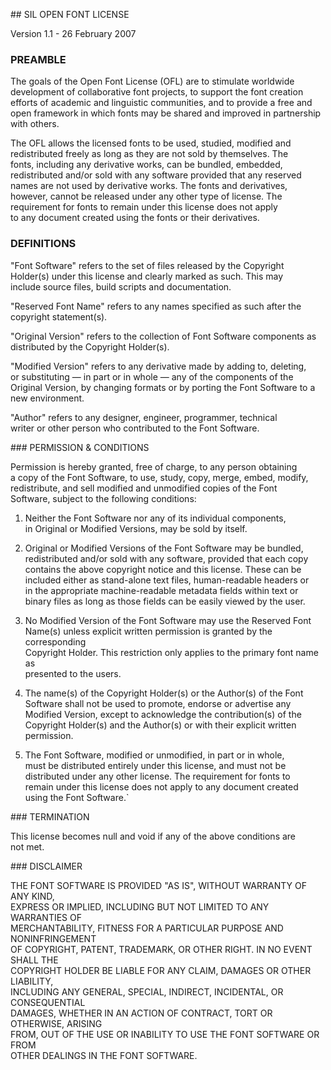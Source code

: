 ## SIL OPEN FONT LICENSE 

Version 1.1 - 26 February 2007

### PREAMBLE

The goals of the Open Font License (OFL) are to stimulate worldwide  
development of collaborative font projects, to support the font creation  
efforts of academic and linguistic communities, and to provide a free and  
open framework in which fonts may be shared and improved in partnership  
with others.

The OFL allows the licensed fonts to be used, studied, modified and  
redistributed freely as long as they are not sold by themselves. The  
fonts, including any derivative works, can be bundled, embedded,   
redistributed and/or sold with any software provided that any reserved  
names are not used by derivative works. The fonts and derivatives,  
however, cannot be released under any other type of license. The  
requirement for fonts to remain under this license does not apply  
to any document created using the fonts or their derivatives.


### DEFINITIONS

"Font Software" refers to the set of files released by the Copyright  
Holder(s) under this license and clearly marked as such. This may  
include source files, build scripts and documentation.

"Reserved Font Name" refers to any names specified as such after the  
copyright statement(s).

"Original Version" refers to the collection of Font Software components as  
distributed by the Copyright Holder(s).

"Modified Version" refers to any derivative made by adding to, deleting,  
or substituting — in part or in whole — any of the components of the  
Original Version, by changing formats or by porting the Font Software to a  
new environment.

"Author" refers to any designer, engineer, programmer, technical  
writer or other person who contributed to the Font Software.


### PERMISSION & CONDITIONS

Permission is hereby granted, free of charge, to any person obtaining  
a copy of the Font Software, to use, study, copy, merge, embed, modify,  
redistribute, and sell modified and unmodified copies of the Font  
Software, subject to the following conditions:

1) Neither the Font Software nor any of its individual components,  
in Original or Modified Versions, may be sold by itself.

2) Original or Modified Versions of the Font Software may be bundled,  
redistributed and/or sold with any software, provided that each copy  
contains the above copyright notice and this license. These can be  
included either as stand-alone text files, human-readable headers or  
in the appropriate machine-readable metadata fields within text or  
binary files as long as those fields can be easily viewed by the user.

3) No Modified Version of the Font Software may use the Reserved Font  
Name(s) unless explicit written permission is granted by the corresponding  
Copyright Holder. This restriction only applies to the primary font name as  
presented to the users.

4) The name(s) of the Copyright Holder(s) or the Author(s) of the Font  
Software shall not be used to promote, endorse or advertise any  
Modified Version, except to acknowledge the contribution(s) of the  
Copyright Holder(s) and the Author(s) or with their explicit written  
permission.

5) The Font Software, modified or unmodified, in part or in whole,  
must be distributed entirely under this license, and must not be  
distributed under any other license. The requirement for fonts to  
remain under this license does not apply to any document created  
using the Font Software.`

### TERMINATION

This license becomes null and void if any of the above conditions are  
not met.


### DISCLAIMER

THE FONT SOFTWARE IS PROVIDED "AS IS", WITHOUT WARRANTY OF ANY KIND,  
EXPRESS OR IMPLIED, INCLUDING BUT NOT LIMITED TO ANY WARRANTIES OF  
MERCHANTABILITY, FITNESS FOR A PARTICULAR PURPOSE AND NONINFRINGEMENT  
OF COPYRIGHT, PATENT, TRADEMARK, OR OTHER RIGHT. IN NO EVENT SHALL THE  
COPYRIGHT HOLDER BE LIABLE FOR ANY CLAIM, DAMAGES OR OTHER LIABILITY,  
INCLUDING ANY GENERAL, SPECIAL, INDIRECT, INCIDENTAL, OR CONSEQUENTIAL  
DAMAGES, WHETHER IN AN ACTION OF CONTRACT, TORT OR OTHERWISE, ARISING  
FROM, OUT OF THE USE OR INABILITY TO USE THE FONT SOFTWARE OR FROM  
OTHER DEALINGS IN THE FONT SOFTWARE.


